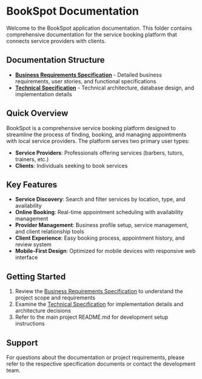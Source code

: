 
# BookSpot Documentation

Welcome to the BookSpot application documentation. This folder contains comprehensive documentation for the service booking platform that connects service providers with clients.

## Documentation Structure

- **[Business Requirements Specification](./Business-Requirements-Specification.md)** - Detailed business requirements, user stories, and functional specifications
- **[Technical Specification](./Technical-Specification.md)** - Technical architecture, database design, and implementation details

## Quick Overview

BookSpot is a comprehensive service booking platform designed to streamline the process of finding, booking, and managing appointments with local service providers. The platform serves two primary user types:

- **Service Providers**: Professionals offering services (barbers, tutors, trainers, etc.)
- **Clients**: Individuals seeking to book services

## Key Features

- **Service Discovery**: Search and filter services by location, type, and availability
- **Online Booking**: Real-time appointment scheduling with availability management
- **Provider Management**: Business profile setup, service management, and client relationship tools
- **Client Experience**: Easy booking process, appointment history, and review system
- **Mobile-First Design**: Optimized for mobile devices with responsive web interface

## Getting Started

1. Review the [Business Requirements Specification](./Business-Requirements-Specification.md) to understand the project scope and requirements
2. Examine the [Technical Specification](./Technical-Specification.md) for implementation details and architecture decisions
3. Refer to the main project README.md for development setup instructions

## Support

For questions about the documentation or project requirements, please refer to the respective specification documents or contact the development team.
